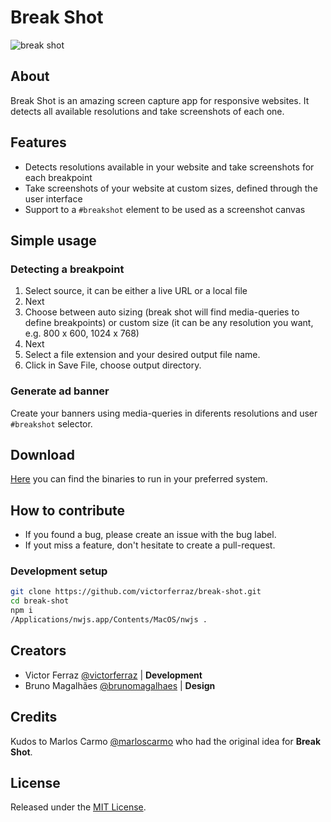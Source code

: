 # Break Shot
![break shot](http://i.imgur.com/pz4yf10.jpg?1)

## About
Break Shot is an amazing screen capture app for responsive websites. It detects all available resolutions and take screenshots of each one.

## Features
- Detects resolutions available in your website and take screenshots for each breakpoint
- Take screenshots of your website at custom sizes, defined through the user interface
- Support to a `#breakshot` element to be used as a screenshot canvas

## Simple usage

### Detecting a breakpoint
1. Select source, it can be either a live URL or a local file
2. Next
3. Choose between auto sizing (break shot will find media-queries to define breakpoints) or custom size (it can be any resolution you want, e.g. 800 x 600, 1024 x 768)
4. Next
5. Select a file extension and your desired output file name.
6. Click in Save File, choose output directory.

### Generate ad banner
Create your banners using media-queries in diferents resolutions and user `#breakshot` selector. 

## Download
[Here](https://github.com/victorferraz/break-shot/releases) you can find the binaries to run in your preferred system.

## How to contribute
- If you found a bug, please create an issue with the bug label.
- If yout miss a feature, don't hesitate to create a pull-request.

### Development setup
```bash
git clone https://github.com/victorferraz/break-shot.git
cd break-shot
npm i
/Applications/nwjs.app/Contents/MacOS/nwjs . 
```

## Creators 
- Victor Ferraz [@victorferraz](https://github.com/victorferraz) | **Development**
- Bruno Magalhães [@brunomagalhaes](https://www.facebook.com/BrunodeMagalhaes?fref=ts) | **Design**

## Credits 
Kudos to Marlos Carmo [@marloscarmo](https://github.com/marloscarmo) who had the original idea for **Break Shot**.

## License
Released under the [MIT License](http://www.opensource.org/licenses/mit-license.php).
